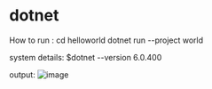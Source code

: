 # dotnet

How to run :
cd helloworld
dotnet run --project world

system details:
$dotnet --version
6.0.400

output:
![image](https://user-images.githubusercontent.com/84220333/189611819-ee7b8f66-15b8-45e2-b987-cd5ce7135568.png)
